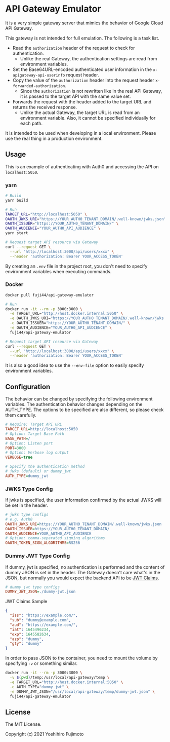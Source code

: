 # API Gateway Emulator

It is a very simple gateway server that mimics the behavior of Google Cloud API Gateway.

This gateway is not intended for full emulation. The following is a task list.

- Read the `authorization` header of the request to check for authentication.
  - Unlike the real Gateway, the authentication settings are read from environment variables.
- Set the Base64URL-encoded authenticated user information in the `x-apigateway-api-userinfo` request header.
- Copy the value of the `authorization` header into the request header `x-forwarded-authorization`.
  - Since the `authorization` is not rewritten like in the real API Gateway, it is passed to the target API with the same value set.
- Forwards the request with the header added to the target URL and returns the received response.
  - Unlike the actual Gateway, the target URL is read from an environment variable. Also, it cannot be specified individually for each path.

It is intended to be used when developing in a local environment. Please use the real thing in a production environment.

## Usage

This is an example of authenticating with Auth0 and accessing the API on `localhost:5050`.

### yarn

```sh
# Build
yarn build

# Run
TARGET_URL="http://localhost:5050" \
OAUTH_JWKS_URI="https://YOUR_AUTH0_TENANT_DOMAIN/.well-known/jwks.json" \
OAUTH_ISSUER="https://YOUR_AUTH0_TENANT_DOMAIN/" \
OAUTH_AUDIENCE="YOUR_AUTH0_API_AUDIENCE" \
yarn start

# Request target API resource via Gateway
curl --request GET \
  --url "http://localhost:3000/api/users/xxxx" \
  --header 'authorization: Bearer YOUR_ACCESS_TOKEN'
```

By creating an `.env` file in the project root, you don't need to specify environment variables when executing commands.

### Docker

```sh
docker pull fuji44/api-gateway-emulator

# Run
docker run -it --rm -p 3000:3000 \
  -e TARGET_URL="http://host.docker.internal:5050" \
  -e OAUTH_JWKS_URI="https://YOUR_AUTH0_TENANT_DOMAIN/.well-known/jwks.json" \
  -e OAUTH_ISSUER="https://YOUR_AUTH0_TENANT_DOMAIN/" \
  -e OAUTH_AUDIENCE="YOUR_AUTH0_API_AUDIENCE" \
  fuji44/api-gateway-emulator

# Request target API resource via Gateway
curl --request GET \
  --url "http://localhost:3000/api/users/xxxx" \
  --header 'authorization: Bearer YOUR_ACCESS_TOKEN'
```

It is also a good idea to use the `--env-file` option to easily specify environment variables.

## Configuration

The behavior can be changed by specifying the following environment variables. The authentication behavior changes depending on the AUTH_TYPE. The options to be specified are also different, so please check them carefully.

```ini
# Require: Target API URL
TARGET_URL=http://localhost:5050
# Option: Target Base Path
BASE_PATH=/
# Option: Listen port
PORT=3000
# Option: Verbose log output
VERBOSE=true

# Specify the authentication method
# jwks (default) or dummy_jwt
AUTH_TYPE=dummy_jwt
```

### JWKS Type Config

If jwks is specified, the user information confirmed by the actual JWKS will be set in the header.

```ini
# jwks type configs
# e.g. Auth0
OAUTH_JWKS_URI=https://YOUR_AUTH0_TENANT_DOMAIN/.well-known/jwks.json
OAUTH_ISSUER=https://YOUR_AUTH0_TENANT_DOMAIN/
OAUTH_AUDIENCE=YOUR_AUTH0_API_AUDIENCE
# Option: comma-separated signing algorithms
OAUTH_TOKEN_SIGN_ALGORITHMS=RS256
```

### Dummy JWT Type Config

If dummy_jwt is specified, no authentication is performed and the content of dummy JSON is set in the header. The Gateway doesn't care what's in the JSON, but normally you would expect the backend API to be [JWT Claims](https://auth0.com/docs/secure/tokens/json-web-tokens/json-web-token-claims).

```ini
# dummy_jwt type configs
DUMMY_JWT_JSON=./dummy-jwt.json
```

JWT Claims Sample

```json
{
  "iss": "https://example.com/",
  "sub": "dummy@example.com",
  "aud": "https://example.com/",
  "iat": 1645496234,
  "exp": 1645582634,
  "azp": "dummy",
  "gty": "dummy"
}
```

In order to pass JSON to the container, you need to mount the volume by specifying `-v` or something similar.

```sh
docker run -it --rm -p 3000:3000 \
  -v $(pwd)/temp:/usr/local/api-gateway/temp \
  -e TARGET_URL="http://host.docker.internal:5050" \
  -e AUTH_TYPE="dummy_jwt" \
  -e DUMMY_JWT_JSON="/usr/local/api-gateway/temp/dummy-jwt.json" \
  fuji44/api-gateway-emulator
```

## License

The MIT License.

Copyright (c) 2021 Yoshihiro Fujimoto
